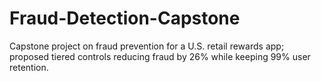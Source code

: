 # Fraud-Detection-Capstone
Capstone project on fraud prevention for a U.S. retail rewards app; proposed tiered controls reducing fraud by 26% while keeping 99% user retention.
